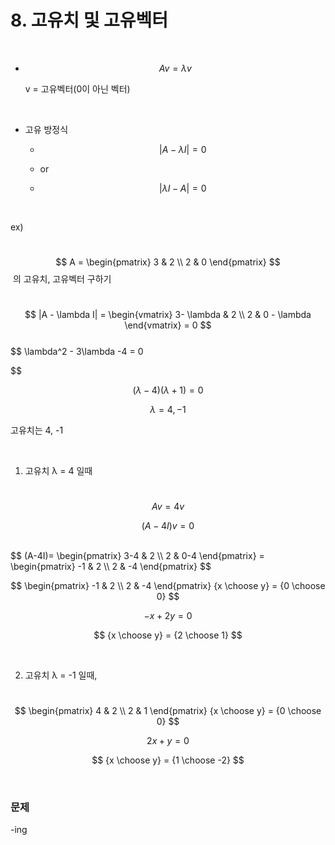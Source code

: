 # 8. 고유치 및 고유벡터

<br/>

- $$
  Av = \lambda v
  $$

  v = 고유벡터(0이 아닌 벡터)



<br/>

- 고유 방정식

  - $$
    |A - \lambda I| = 0
    $$

  - or

  - $$
    |\lambda I - A| = 0
    $$



<br/>

ex)

​	
$$
A = \begin{pmatrix} 3 & 2 \\ 2 & 0 \end{pmatrix}
$$
​	의 고유치, 고유벡터 구하기

​	
$$
|A - \lambda I| = 	\begin{vmatrix} 3- \lambda & 2 \\ 2 & 0 - \lambda \end{vmatrix} = 0
$$
​	
$$
\lambda^2 - 3\lambda -4 = 0
$$

$$
(\lambda-4)(\lambda+1) = 0
$$

$$
\lambda = 4, -1
$$

고유치는 4, -1

<br/>

1) 고유치 λ = 4 일때

​	
$$
Av = 4 v
$$

$$
(A-4I)v = 0
$$

<br/>
$$
(A-4I)= \begin{pmatrix} 3-4 & 2 \\ 2 & 0-4 \end{pmatrix} = \begin{pmatrix} -1 & 2 \\ 2 & -4 \end{pmatrix}
$$

$$
\begin{pmatrix} -1 & 2 \\ 2 & -4 \end{pmatrix} 	{x \choose y} = 	{0 \choose 0}
$$

$$
-x + 2y = 0
$$

$$
{x \choose y} = 	{2 \choose 1}
$$

<br/>

2) 고유치 λ = -1 일때,

​	
$$
\begin{pmatrix} 4 & 2 \\ 2 & 1 \end{pmatrix} 	{x \choose y} = {0 \choose 0}
$$

$$
2x + y = 0
$$

$$
	{x \choose y} = {1 \choose -2}
$$





<br/>

### 문제

-ing





<br/>


